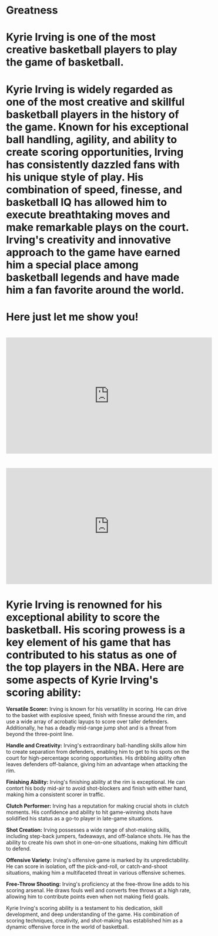 # Greatness

# Kyrie Irving is one of the most creative basketball players to play the game of basketball.

# Kyrie Irving is widely regarded as one of the most creative and skillful basketball players in the history of the game. Known for his exceptional ball handling, agility, and ability to create scoring opportunities, Irving has consistently dazzled fans with his unique style of play. His combination of speed, finesse, and basketball IQ has allowed him to execute breathtaking moves and make remarkable plays on the court. Irving's creativity and innovative approach to the game have earned him a special place among basketball legends and have made him a fan favorite around the world.

# Here just let me show you!

# <iframe width="560" height="315" src="https://www.youtube.com/embed/0h4gIQalo_A" title="YouTube video player" frameborder="0" allow="accelerometer; autoplay; clipboard-write; encrypted-media; gyroscope; picture-in-picture; web-share" allowfullscreen></iframe>

# <iframe width="560" height="315" src="https://www.youtube.com/embed/iS9zyXYQJEM" title="YouTube video player" frameborder="0" allow="accelerometer; autoplay; clipboard-write; encrypted-media; gyroscope; picture-in-picture; web-share" allowfullscreen></iframe>

# Kyrie Irving is renowned for his exceptional ability to score the basketball. His scoring prowess is a key element of his game that has contributed to his status as one of the top players in the NBA. Here are some aspects of Kyrie Irving's scoring ability:

**Versatile Scorer:** Irving is known for his versatility in scoring. He can drive to the basket with explosive speed, finish with finesse around the rim, and use a wide array of acrobatic layups to score over taller defenders. Additionally, he has a deadly mid-range jump shot and is a threat from beyond the three-point line.

**Handle and Creativity:** Irving's extraordinary ball-handling skills allow him to create separation from defenders, enabling him to get to his spots on the court for high-percentage scoring opportunities. His dribbling ability often leaves defenders off-balance, giving him an advantage when attacking the rim.

 **Finishing Ability:** Irving's finishing ability at the rim is exceptional. He can contort his body mid-air to avoid shot-blockers and finish with either hand, making him a consistent scorer in traffic.

 **Clutch Performer:** Irving has a reputation for making crucial shots in clutch moments. His confidence and ability to hit game-winning shots have solidified his status as a go-to player in late-game situations.

 **Shot Creation:** Irving possesses a wide range of shot-making skills, including step-back jumpers, fadeaways, and off-balance shots. He has the ability to create his own shot in one-on-one situations, making him difficult to defend.

 **Offensive Variety:** Irving's offensive game is marked by its unpredictability. He can score in isolation, off the pick-and-roll, or catch-and-shoot situations, making him a multifaceted threat in various offensive schemes.

 **Free-Throw Shooting:** Irving's proficiency at the free-throw line adds to his scoring arsenal. He draws fouls well and converts free throws at a high rate, allowing him to contribute points even when not making field goals.

Kyrie Irving's scoring ability is a testament to his dedication, skill development, and deep understanding of the game. His combination of scoring techniques, creativity, and shot-making has established him as a dynamic offensive force in the world of basketball.
